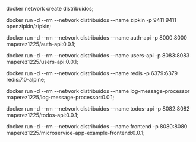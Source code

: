 docker network create distribuidos;

docker run -d --rm --network distribuidos --name zipkin -p 9411:9411 openzipkin/zipkin;

docker run -d --rm --network distribuidos --name auth-api -p 8000:8000 maperez1225/auth-api:0.0.1;

docker run -d --rm --network distribuidos --name users-api -p 8083:8083 maperez1225/users-api:0.0.1;

docker run -d --rm --network distribuidos --name redis -p 6379:6379 redis:7.0-alpine;

docker run -d --rm --network distribuidos --name log-message-processor maperez1225/log-message-processor:0.0.1;

docker run -d --rm --network distribuidos --name todos-api -p 8082:8082 maperez1225/todos-api:0.0.1;

docker run -d --rm --network distribuidos --name frontend -p 8080:8080 maperez1225/microservice-app-example-frontend:0.0.1;